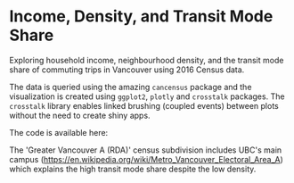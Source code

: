 # Income, Density, and Transit Mode Share

Exploring household income, neighbourhood density, and the transit mode share of commuting trips in Vancouver using 2016 Census data.

The data is queried using the amazing `cancensus` package and the visualization is created using `ggplot2`, `plotly` and `crosstalk` packages. The `crosstalk` library enables linked brushing (coupled events) between plots without the need to create shiny apps.

The code is available here: 

The 'Greater Vancouver A (RDA)' census subdivision includes UBC's main campus (https://en.wikipedia.org/wiki/Metro_Vancouver_Electoral_Area_A) which explains the high transit mode share despite the low density.

